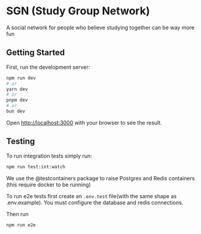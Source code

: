 # SGN (Study Group Network)
A social network for people who believe studying together can be way more fun

## Getting Started

First, run the development server:

```bash
npm run dev
# or
yarn dev
# or
pnpm dev
# or
bun dev
```

Open [http://localhost:3000](http://localhost:3000) with your browser to see the result.

## Testing

To run integration tests simply run:

```bash
npm run test:int:watch
```

We use the @testcontainers package to raise Postgres and Redis containers (this require docker to be running)

To run e2e tests first create an `.env.test` file(with the same shape as .env.example). You must configure the database and redis connections.

Then run

```bash
npm run e2e
```